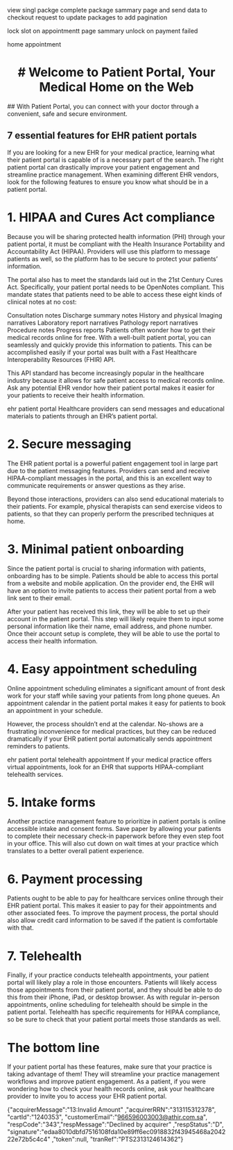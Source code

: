 view singl packge 
complete package sammary page and send data to checkout
request to update  packages to add pagination

lock slot on appointmentt page sammary
unlock on payment failed

home appointment 



<h1 align="center"># Welcome to Patient Portal, Your Medical Home on the Web</h1>
## With Patient Portal, you can connect with your doctor through a convenient, safe and secure environment.


## 7 essential features for EHR patient portals
If you are looking for a new EHR for your medical practice, learning what their patient portal is capable of is a necessary part of the search. The right patient portal can drastically improve your patient engagement and streamline practice management. When examining different EHR vendors, look for the following features to ensure you know what should be in a patient portal.

# 1. HIPAA and Cures Act compliance
Because you will be sharing protected health information (PHI) through your patient portal, it must be compliant with the Health Insurance Portability and Accountability Act (HIPAA). Providers will use this platform to message patients as well, so the platform has to be secure to protect your patients’ information.

The portal also has to meet the standards laid out in the 21st Century Cures Act. Specifically, your patient portal needs to be OpenNotes compliant. This mandate states that patients need to be able to access these eight kinds of clinical notes at no cost:

Consultation notes
Discharge summary notes
History and physical
Imaging narratives
Laboratory report narratives
Pathology report narratives
Procedure notes
Progress reports
Patients often wonder how to get their medical records online for free. With a well-built patient portal, you can seamlessly and quickly provide this information to patients. This can be accomplished easily if your portal was built with a Fast Healthcare Interoperability Resources (FHIR) API.

This API standard has become increasingly popular in the healthcare industry because it allows for safe patient access to medical records online. Ask any potential EHR vendor how their patient portal makes it easier for your patients to receive their health information.

ehr patient portal
Healthcare providers can send messages and educational materials to patients through an EHR’s patient portal.

# 2. Secure messaging
The EHR patient portal is a powerful patient engagement tool in large part due to the patient messaging features. Providers can send and receive HIPAA-compliant messages in the portal, and this is an excellent way to communicate requirements or answer questions as they arise.

Beyond those interactions, providers can also send educational materials to their patients. For example, physical therapists can send exercise videos to patients, so that they can properly perform the prescribed techniques at home.

# 3. Minimal patient onboarding
Since the patient portal is crucial to sharing information with patients, onboarding has to be simple. Patients should be able to access this portal from a website and mobile application. On the provider end, the EHR will have an option to invite patients to access their patient portal from a web link sent to their email.

After your patient has received this link, they will be able to set up their account in the patient portal. This step will likely require them to input some personal information like their name, email address, and phone number. Once their account setup is complete, they will be able to use the portal to access their health information.

# 4. Easy appointment scheduling
Online appointment scheduling eliminates a significant amount of front desk work for your staff while saving your patients from long phone queues. An appointment calendar in the patient portal makes it easy for patients to book an appointment in your schedule.

However, the process shouldn’t end at the calendar. No-shows are a frustrating inconvenience for medical practices, but they can be reduced dramatically if your EHR patient portal automatically sends appointment reminders to patients.

ehr patient portal telehealth appointment
If your medical practice offers virtual appointments, look for an EHR that supports HIPAA-compliant telehealth services.

# 5. Intake forms
Another practice management feature to prioritize in patient portals is online accessible intake and consent forms. Save paper by allowing your patients to complete their necessary check-in paperwork before they even step foot in your office. This will also cut down on wait times at your practice which translates to a better overall patient experience.

# 6. Payment processing
Patients ought to be able to pay for healthcare services online through their EHR patient portal. This makes it easier to pay for their appointments and other associated fees. To improve the payment process, the portal should also allow credit card information to be saved if the patient is comfortable with that.

# 7. Telehealth
Finally, if your practice conducts telehealth appointments, your patient portal will likely play a role in those encounters. Patients will likely access those appointments from their patient portal, and they should be able to do this from their iPhone, iPad, or desktop browser. As with regular in-person appointments, online scheduling for telehealth should be simple in the patient portal. Telehealth has specific requirements for HIPAA compliance, so be sure to check that your patient portal meets those standards as well.

# The bottom line
If your patient portal has these features, make sure that your practice is taking advantage of them! They will streamline your practice management workflows and improve patient engagement. As a patient, if you were wondering how to check your health records online, ask your healthcare provider to invite you to access your EHR patient portal.


{"acquirerMessage":"13:Invalid Amount"
,"acquirerRRN":"313115312378",
"cartId":"1240353",
"customerEmail":"966596003003@athir.com.sa",
"respCode":"343","respMessage":"Declined by acquirer"
,"respStatus":"D",
"signature":"edaa8010dbfd7516108fda10e89ff6ec0918832f43945468a204222e72b5c4c4"
,"token":null,
"tranRef":"PTS2313124614362"}
